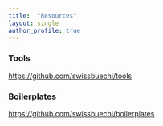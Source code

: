 ```yaml
---
title:  "Resources"
layout: single
author_profile: true
---
```


### Tools

<https://github.com/swissbuechi/tools>

### Boilerplates

<https://github.com/swissbuechi/boilerplates>